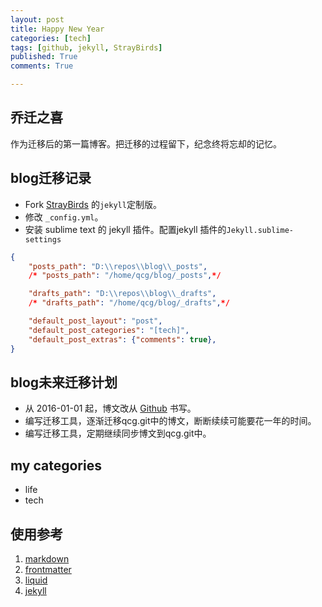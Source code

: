 ```yaml
---
layout: post
title: Happy New Year
categories: [tech]
tags: [github, jekyll, StrayBirds]
published: True
comments: True

---
```


## 乔迁之喜

作为迁移后的第一篇博客。把迁移的过程留下，纪念终将忘却的记忆。

## blog迁移记录

* Fork [StrayBirds](https://github.com/minixalpha/StrayBirds/) 的`jekyll`定制版。
* 修改 `_config.yml`。
* 安装 sublime text 的 jekyll 插件。配置jekyll 插件的`Jekyll.sublime-settings`

```json
{
    "posts_path": "D:\\repos\\blog\\_posts",
    /* "posts_path": "/home/qcg/blog/_posts",*/

    "drafts_path": "D:\\repos\\blog\\_drafts",
    /* "drafts_path": "/home/qcg/blog/_drafts",*/

    "default_post_layout": "post",
    "default_post_categories": "[tech]",
    "default_post_extras": {"comments": true},
}
```

## blog未来迁移计划

* 从 2016-01-01 起，博文改从 [Github](https://github.com/quchunguang/blog) 书写。
* 编写迁移工具，逐渐迁移qcg.git中的博文，断断续续可能要花一年的时间。
* 编写迁移工具，定期继续同步博文到qcg.git中。

## my categories

* life
* tech

## 使用参考

1. [markdown](http://daringfireball.net/projects/markdown/syntax)
1. [frontmatter](http://jekyllrb.com/docs/frontmatter/)
1. [liquid](http://www.rubydoc.info/gems/liquid)
1. [jekyll](http://jekyllrb.com/)
